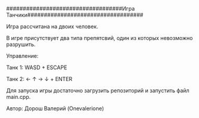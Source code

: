 ###################################Игра Танчики###################################  

Игра рассчитана на двоих человек.

В игре присутствует два типа препятсвий, один из которых невозможно разрушить.

Управление:

Танк 1: 
WASD + ESCAPE

Танк 2: 
←  ↑  → ↓ + ENTER

Для запуска игры достаточно загрузить репозиторий и запустить файл main.cpp.

Автор:
Дорош Валерий (Onevalerione)
